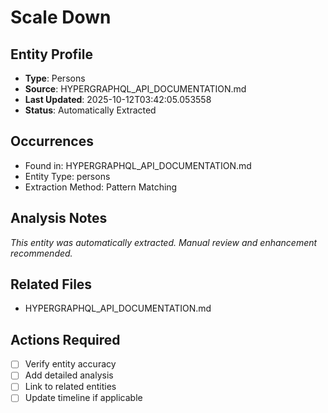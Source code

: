 # Scale Down

## Entity Profile
- **Type**: Persons
- **Source**: HYPERGRAPHQL_API_DOCUMENTATION.md
- **Last Updated**: 2025-10-12T03:42:05.053558
- **Status**: Automatically Extracted

## Occurrences
- Found in: HYPERGRAPHQL_API_DOCUMENTATION.md
- Entity Type: persons
- Extraction Method: Pattern Matching

## Analysis Notes
*This entity was automatically extracted. Manual review and enhancement recommended.*

## Related Files
- HYPERGRAPHQL_API_DOCUMENTATION.md

## Actions Required
- [ ] Verify entity accuracy
- [ ] Add detailed analysis
- [ ] Link to related entities
- [ ] Update timeline if applicable
